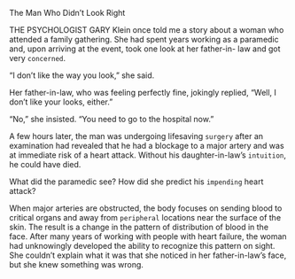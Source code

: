 The Man Who Didn’t Look Right

THE PSYCHOLOGIST GARY Klein once told me a story about a woman who
attended a family gathering. She had spent years working as a
paramedic and, upon arriving at the event, took one look at her father-in-
law and got very `concerned`.

“I don’t like the way you look,” she said.

Her father-in-law, who was feeling perfectly fine, jokingly replied,
“Well, I don’t like your looks, either.”

“No,” she insisted. “You need to go to the hospital now.”

A few hours later, the man was undergoing lifesaving `surgery` after
an examination had revealed that he had a blockage to a major artery
and was at immediate risk of a heart attack. Without his daughter-in-law’s
`intuition`, he could have died.

What did the paramedic see? How did she predict his `impending`
heart attack?

When major arteries are obstructed, the body focuses on sending
blood to critical organs and away from `peripheral` locations near the
surface of the skin. The result is a change in the pattern of distribution
of blood in the face. After many years of working with people with
heart failure, the woman had unknowingly developed the ability to
recognize this pattern on sight. She couldn’t explain what it was that
she noticed in her father-in-law’s face, but she knew something was
wrong.
